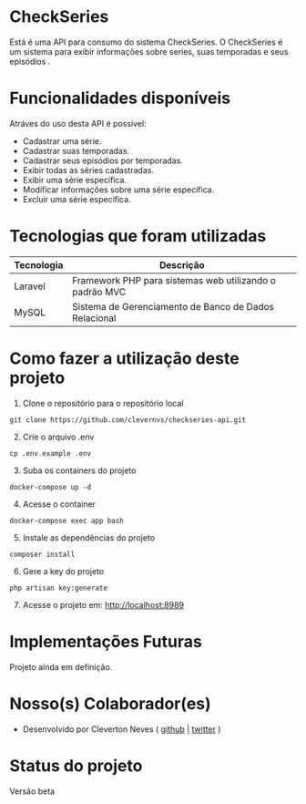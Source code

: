 
# CheckSeries

Está é uma API para consumo do sistema CheckSeries.
O CheckSeries é um sistema para exibir informações sobre series, suas temporadas e seus episódios .

# Funcionalidades disponíveis

Atráves do uso desta API é possível: 

- Cadastrar uma série.
- Cadastrar suas temporadas.
- Cadastrar seus episódios por temporadas.
- Exibir todas as séries cadastradas.
- Exibir uma série especifica.
- Modificar informações sobre uma série especifica.
- Excluir uma série especifica.

# Tecnologias que foram utilizadas

<table>
    <thead>
        <tr><th>Tecnologia</th><th>Descrição</th></tr>
    </thead>
    <tbody>
        <tr><td>Laravel</td><td>Framework PHP para sistemas web utilizando o padrão MVC</td></tr>
        <tr><td>MySQL</td><td>Sistema de Gerenciamento de Banco de Dados Relacional</td></tr>
    </tbody>
</table>

# Como fazer a utilização deste projeto

1. Clone o repositório para o repositório local
~~~~
git clone https://github.com/clevernvs/checkseries-api.git
~~~~

2. Crie o arquivo .env
~~~~
cp .env.example .env
~~~~

3. Suba os containers do projeto
~~~~
docker-compose up -d
~~~~

4. Acesse o container
~~~~
docker-compose exec app bash
~~~~

5. Instale as dependências do projeto
~~~~
composer install
~~~~

6. Gere a key do projeto
~~~~
php artisan key:generate
~~~~


7. Acesse o projeto em: [http://localhost:8989](http://localhost:8989)

# Implementações Futuras
Projeto ainda em definição.

# Nosso(s) Colaborador(es)
- Desenvolvido por Cleverton Neves ( [github] | [twitter] )

# Status do projeto

Versão beta


<!-- Links -->
[github]: https://github.com/clevernvs
[twitter]: https://twitter.com/cleverbneves
